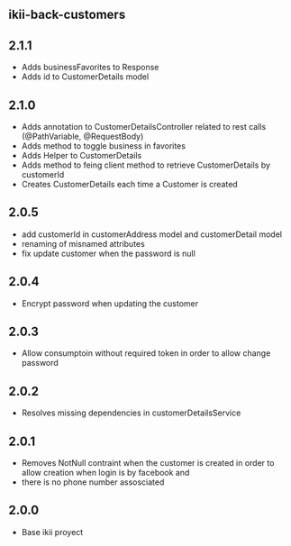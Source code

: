 ## ikii-back-customers

## 2.1.1
* Adds businessFavorites to Response
* Adds id to CustomerDetails model

## 2.1.0
* Adds annotation to CustomerDetailsController related to rest calls (@PathVariable, @RequestBody)
* Adds method to toggle business in favorites
* Adds Helper to CustomerDetails
* Adds method to feing client method to retrieve CustomerDetails by customerId
* Creates CustomerDetails each time a Customer is created

## 2.0.5
* add customerId in customerAddress model and customerDetail model
* renaming of misnamed attributes
* fix update customer when the password is null

## 2.0.4
* Encrypt password when updating the customer

## 2.0.3
* Allow consumptoin without required token in order to allow change password 

## 2.0.2
* Resolves missing dependencies in customerDetailsService

## 2.0.1
* Removes NotNull contraint when the customer is created in order to allow creation when login is by facebook and
* there is no phone number assosciated

## 2.0.0
* Base ikii proyect




